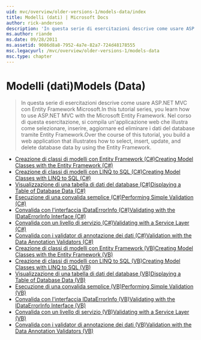 ```yaml
---
uid: mvc/overview/older-versions-1/models-data/index
title: Modelli (dati) | Microsoft Docs
author: rick-anderson
description: 'In questa serie di esercitazioni descrive come usare ASP.NET MVC con Entity Framework Microsoft. Nel corso di questa esercitazione, si compila un''applicazione web...'
ms.author: riande
ms.date: 09/28/2011
ms.assetid: 9086d8a8-7952-4a7e-82a7-724d48178555
msc.legacyurl: /mvc/overview/older-versions-1/models-data
msc.type: chapter
---
```

<a name="models-data"></a><span data-ttu-id="c8f18-104">Modelli (dati)</span><span class="sxs-lookup"><span data-stu-id="c8f18-104">Models (Data)</span></span>
====================
> <span data-ttu-id="c8f18-105">In questa serie di esercitazioni descrive come usare ASP.NET MVC con Entity Framework Microsoft.</span><span class="sxs-lookup"><span data-stu-id="c8f18-105">In this tutorial series, you learn how to use ASP.NET MVC with the Microsoft Entity Framework.</span></span> <span data-ttu-id="c8f18-106">Nel corso di questa esercitazione, si compila un'applicazione web che illustra come selezionare, inserire, aggiornare ed eliminare i dati del database tramite Entity Framework.</span><span class="sxs-lookup"><span data-stu-id="c8f18-106">Over the course of this tutorial, you build a web application that illustrates how to select, insert, update, and delete database data by using the Entity Framework.</span></span>


- [<span data-ttu-id="c8f18-107">Creazione di classi di modelli con Entity Framework (C#)</span><span class="sxs-lookup"><span data-stu-id="c8f18-107">Creating Model Classes with the Entity Framework (C#)</span></span>](creating-model-classes-with-the-entity-framework-cs.md)
- [<span data-ttu-id="c8f18-108">Creazione di classi di modelli con LINQ to SQL (C#)</span><span class="sxs-lookup"><span data-stu-id="c8f18-108">Creating Model Classes with LINQ to SQL (C#)</span></span>](creating-model-classes-with-linq-to-sql-cs.md)
- [<span data-ttu-id="c8f18-109">Visualizzazione di una tabella di dati del database (C#)</span><span class="sxs-lookup"><span data-stu-id="c8f18-109">Displaying a Table of Database Data (C#)</span></span>](displaying-a-table-of-database-data-cs.md)
- [<span data-ttu-id="c8f18-110">Esecuzione di una convalida semplice (C#)</span><span class="sxs-lookup"><span data-stu-id="c8f18-110">Performing Simple Validation (C#)</span></span>](performing-simple-validation-cs.md)
- [<span data-ttu-id="c8f18-111">Convalida con l'interfaccia IDataErrorInfo (C#)</span><span class="sxs-lookup"><span data-stu-id="c8f18-111">Validating with the IDataErrorInfo Interface (C#)</span></span>](validating-with-the-idataerrorinfo-interface-cs.md)
- [<span data-ttu-id="c8f18-112">Convalida con un livello di servizio (C#)</span><span class="sxs-lookup"><span data-stu-id="c8f18-112">Validating with a Service Layer (C#)</span></span>](validating-with-a-service-layer-cs.md)
- [<span data-ttu-id="c8f18-113">Convalida con i validator di annotazione dei dati (C#)</span><span class="sxs-lookup"><span data-stu-id="c8f18-113">Validation with the Data Annotation Validators (C#)</span></span>](validation-with-the-data-annotation-validators-cs.md)
- [<span data-ttu-id="c8f18-114">Creazione di classi di modelli con Entity Framework (VB)</span><span class="sxs-lookup"><span data-stu-id="c8f18-114">Creating Model Classes with the Entity Framework (VB)</span></span>](creating-model-classes-with-the-entity-framework-vb.md)
- [<span data-ttu-id="c8f18-115">Creazione di classi di modelli con LINQ to SQL (VB)</span><span class="sxs-lookup"><span data-stu-id="c8f18-115">Creating Model Classes with LINQ to SQL (VB)</span></span>](creating-model-classes-with-linq-to-sql-vb.md)
- [<span data-ttu-id="c8f18-116">Visualizzazione di una tabella di dati del database (VB)</span><span class="sxs-lookup"><span data-stu-id="c8f18-116">Displaying a Table of Database Data (VB)</span></span>](displaying-a-table-of-database-data-vb.md)
- [<span data-ttu-id="c8f18-117">Esecuzione di una convalida semplice (VB)</span><span class="sxs-lookup"><span data-stu-id="c8f18-117">Performing Simple Validation (VB)</span></span>](performing-simple-validation-vb.md)
- [<span data-ttu-id="c8f18-118">Convalida con l'interfaccia IDataErrorInfo (VB)</span><span class="sxs-lookup"><span data-stu-id="c8f18-118">Validating with the IDataErrorInfo Interface (VB)</span></span>](validating-with-the-idataerrorinfo-interface-vb.md)
- [<span data-ttu-id="c8f18-119">Convalida con un livello di servizio (VB)</span><span class="sxs-lookup"><span data-stu-id="c8f18-119">Validating with a Service Layer (VB)</span></span>](validating-with-a-service-layer-vb.md)
- [<span data-ttu-id="c8f18-120">Convalida con i validator di annotazione dei dati (VB)</span><span class="sxs-lookup"><span data-stu-id="c8f18-120">Validation with the Data Annotation Validators (VB)</span></span>](validation-with-the-data-annotation-validators-vb.md)
